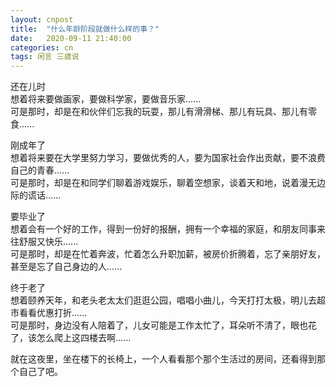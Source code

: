 ```yaml
---
layout: cnpost
title:  "什么年龄阶段就做什么样的事？"
date:   2020-09-11 21:40:00
categories: cn
tags: 闲言 三歳说
---
```


还在儿时<br>
想着将来要做画家，要做科学家，要做音乐家......<br>
可是那时，却是在和伙伴们忘我的玩耍，那儿有滑滑梯、那儿有玩具、那儿有零食......

刚成年了<br>
想着将来要在大学里努力学习，要做优秀的人，要为国家社会作出贡献，要不浪费自己的青春......<br>
可是那时，却是在和同学们聊着游戏娱乐，聊着空想家，谈着天和地，说着漫无边际的谎话......

要毕业了<br>
想着会有一个好的工作，得到一份好的报酬，拥有一个幸福的家庭，和朋友同事来往舒服又快乐......<br>
可是那时，却是在忙着奔波，忙着怎么升职加薪，被房价折腾着，忘了亲朋好友，甚至是忘了自己身边的人......

终于老了<br>
想着颐养天年，和老头老太太们逛逛公园，唱唱小曲儿，今天打打太极，明儿去超市看看优惠打折......<br>
可是那时，身边没有人陪着了，儿女可能是工作太忙了，耳朵听不清了，眼也花了，该怎么爬上这四楼去啊......

就在这夜里，坐在楼下的长椅上，一个人看看那个那个生活过的房间，还看得到那个自己了吧。
